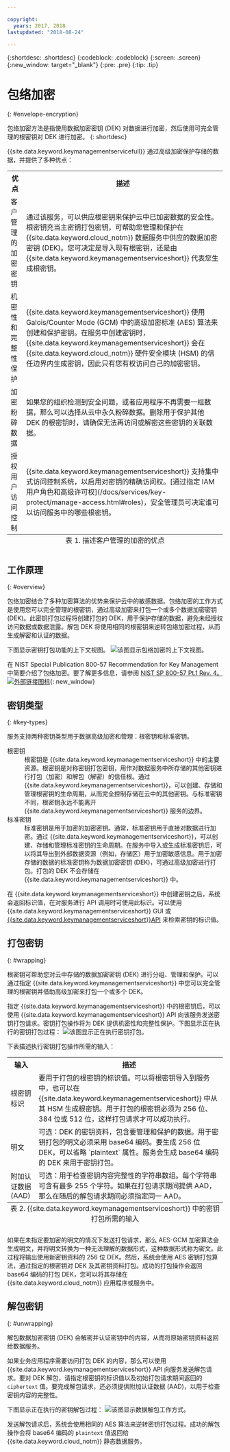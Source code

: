 ```yaml
---

copyright:
  years: 2017, 2018
lastupdated: "2018-08-24"

---
```


{:shortdesc: .shortdesc}
{:codeblock: .codeblock}
{:screen: .screen}
{:new_window: target="_blank"}
{:pre: .pre}
{:tip: .tip}

# 包络加密
{: #envelope-encryption}

包络加密方法是指使用数据加密密钥 (DEK) 对数据进行加密，然后使用可完全管理的根密钥对 DEK 进行加密。
{: shortdesc}

{{site.data.keyword.keymanagementservicefull}} 通过高级加密保护存储的数据，并提供了多种优点：

<table>
  <th>优点</th>
  <th>描述</th>
  <tr>
    <td>客户管理的加密密钥</td>
    <td>通过该服务，可以供应根密钥来保护云中已加密数据的安全性。根密钥充当主密钥打包密钥，可帮助您管理和保护在 {{site.data.keyword.cloud_notm}} 数据服务中供应的数据加密密钥 (DEK)。您可决定是导入现有根密钥，还是由 {{site.data.keyword.keymanagementserviceshort}} 代表您生成根密钥。</td>
  </tr>
  <tr>
    <td>机密性和完整性保护</td>
    <td>{{site.data.keyword.keymanagementserviceshort}} 使用 Galois/Counter Mode (GCM) 中的高级加密标准 (AES) 算法来创建和保护密钥。在服务中创建密钥时，{{site.data.keyword.keymanagementserviceshort}} 会在 {{site.data.keyword.cloud_notm}} 硬件安全模块 (HSM) 的信任边界内生成密钥，因此只有您有权访问自己的加密密钥。</td>
  </tr>
  <tr>
    <td>加密粉碎数据</td>
    <td>如果您的组织检测到安全问题，或者应用程序不再需要一组数据，那么可以选择从云中永久粉碎数据。删除用于保护其他 DEK 的根密钥时，请确保无法再访问或解密这些密钥的关联数据。</td>
  </tr>
  <tr>
    <td>授权用户访问控制</td>
    <td>{{site.data.keyword.keymanagementserviceshort}} 支持集中式访问控制系统，以启用对密钥的精确访问权。[通过指定 IAM 用户角色和高级许可权](/docs/services/key-protect/manage-access.html#roles)，安全管理员可决定谁可以访问服务中的哪些根密钥。</td>
  </tr>
  <caption style="caption-side:bottom;">表 1. 描述客户管理的加密的优点</caption>
</table>

## 工作原理
{: #overview}

包络加密结合了多种加密算法的优势来保护云中的敏感数据。包络加密的工作方式是使用您可以完全管理的根密钥，通过高级加密来打包一个或多个数据加密密钥 (DEK)。此密钥打包过程将创建打包的 DEK，用于保护存储的数据，避免未经授权访问数据或数据泄露。解包 DEK 将使用相同的根密钥来逆转包络加密过程，从而生成解密和认证的数据。
 
下图显示密钥打包功能的上下文视图。
![该图显示包络加密的上下文视图。](../images/envelope-encryption_min.svg)

在 NIST Special Publication 800-57 Recommendation for Key Management 中简要介绍了包络加密。要了解更多信息，请参阅 [NIST SP 800-57 Pt.1 Rev. 4。![外部链接图标](../../../icons/launch-glyph.svg "外部链接图标")](http://nvlpubs.nist.gov/nistpubs/SpecialPublications/NIST.SP.800-57pt1r4.pdf){: new_window}

## 密钥类型
{: #key-types}

服务支持两种密钥类型用于数据高级加密和管理：根密钥和标准密钥。

<dl>
  <dt>根密钥</dt>
    <dd>根密钥是 {{site.data.keyword.keymanagementserviceshort}} 中的主要资源。根密钥是对称密钥打包密钥，用作对数据服务中所存储的其他密钥进行打包（加密）和解包（解密）的信任根。通过 {{site.data.keyword.keymanagementserviceshort}}，可以创建、存储和管理根密钥的生命周期，从而完全控制存储在云中的其他密钥。与标准密钥不同，根密钥永远不能离开 {{site.data.keyword.keymanagementserviceshort}} 服务的边界。</dd>
  <dt>标准密钥</dt>
    <dd>标准密钥是用于加密的加密密钥。通常，标准密钥用于直接对数据进行加密。通过 {{site.data.keyword.keymanagementserviceshort}}，可以创建、存储和管理标准密钥的生命周期。在服务中导入或生成标准密钥后，可以将其导出到外部数据资源（例如，存储区）用于加密敏感信息。用于加密存储的数据的标准密钥称为数据加密密钥 (DEK)，可通过高级加密进行打包。打包的 DEK 不会存储在 {{site.data.keyword.keymanagementserviceshort}} 中。</dd>
</dl>

在 {{site.data.keyword.keymanagementserviceshort}} 中创建密钥之后，系统会返回标识值，在对服务进行 API 调用时可使用此标识。可以使用 {{site.data.keyword.keymanagementserviceshort}} GUI 或 [{{site.data.keyword.keymanagementserviceshort}}API](https://console.bluemix.net/apidocs/kms) 来检索密钥的标识值。 

## 打包密钥
{: #wrapping}

根密钥可帮助您对云中存储的数据加密密钥 (DEK) 进行分组、管理和保护。可以通过指定 {{site.data.keyword.keymanagementserviceshort}} 中您可以完全管理的根密钥并借助高级加密来打包一个或多个 DEK。 

指定 {{site.data.keyword.keymanagementserviceshort}} 中的根密钥后，可以使用 {{site.data.keyword.keymanagementserviceshort}} API 向该服务发送密钥打包请求。密钥打包操作将为 DEK 提供机密性和完整性保护。下图显示正在执行的密钥打包过程：
![该图显示正在执行密钥打包。](../images/wrapping-keys_min.svg)

下表描述执行密钥打包操作所需的输入：
<table>
  <th>输入</th>
  <th>描述</th>
  <tr>
    <td>根密钥标识</td>
    <td>要用于打包的根密钥的标识值。可以将根密钥导入到服务中，也可以在 {{site.data.keyword.keymanagementserviceshort}} 中从其 HSM 生成根密钥。用于打包的根密钥必须为 256 位、384 位或 512 位，这样打包请求才可以成功执行。</td>
  </tr>
  <tr>
    <td>明文</td>
    <td>可选：DEK 的密钥资料，包含要管理和保护的数据。用于密钥打包的明文必须采用 base64 编码。要生成 256 位 DEK，可以省略 `plaintext` 属性。服务会生成 base64 编码的 DEK 来用于密钥打包。</td>
  </tr>
  <tr>
    <td>附加认证数据 (AAD)</td>
    <td>可选：用于检查密钥内容完整性的字符串数组。每个字符串可含有最多 255 个字符。如果在打包请求期间提供 AAD，那么在随后的解包请求期间必须指定同一 AAD。</td>
  </tr>
    <caption style="caption-side:bottom;">表 2. {{site.data.keyword.keymanagementserviceshort}} 中的密钥打包所需的输入</caption>
</table>

如果在未指定要加密的明文的情况下发送打包请求，那么 AES-GCM 加密算法会生成明文，并将明文转换为一种无法理解的数据形式，这种数据形式称为密文。此过程将输出使用新密钥资料的 256 位 DEK。然后，系统会使用 AES 密钥打包算法，通过指定的根密钥对 DEK 及其密钥资料打包。成功的打包操作会返回 base64 编码的打包 DEK，您可以将其存储在 {{site.data.keyword.cloud_notm}} 应用程序或服务中。 

## 解包密钥
{: #unwrapping}

解包数据加密密钥 (DEK) 会解密并认证密钥中的内容，从而将原始密钥资料返回给数据服务。 

如果业务应用程序需要访问打包 DEK 的内容，那么可以使用 {{site.data.keyword.keymanagementserviceshort}} API 向服务发送解包请求。要对 DEK 解包，请指定根密钥的标识值以及初始打包请求期间返回的 `ciphertext` 值。要完成解包请求，还必须提供附加认证数据 (AAD)，以用于检查密钥内容的完整性。

下图显示正在执行的密钥解包过程：
![该图显示数据解包工作方式。](../images/unwrapping-keys_min.svg)

发送解包请求后，系统会使用相同的 AES 算法来逆转密钥打包过程。成功的解包操作会将 base64 编码的 `plaintext` 值返回给 {{site.data.keyword.cloud_notm}} 静态数据服务。




